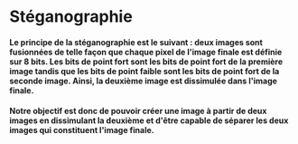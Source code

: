 # Stéganographie

#### Le principe de la stéganographie est le suivant : deux images sont fusionnées de telle façon que chaque pixel de l'image finale est définie sur 8 bits. Les bits de point fort sont les bits de point fort de la première image tandis que les bits de point faible sont les bits de point fort de la seconde image. Ainsi, la deuxième image est dissimulée dans l'image finale.
#### Notre objectif est donc de pouvoir créer une image à partir de deux images en dissimulant la deuxième et d'être capable de séparer les deux images qui constituent l'image finale.

